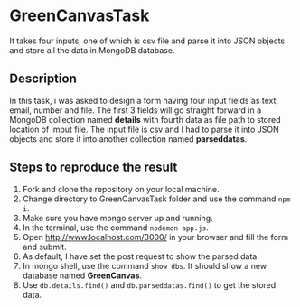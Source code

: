 # GreenCanvasTask
It takes four inputs, one of which is csv file and parse it into JSON objects and store all the data in MongoDB database.

## Description
In this task, i was asked to design a form having four input fields as text, email, number and file. 
The first 3 fields will go straight forward in a MongoDB collection named **details** with fourth data as file path to stored location of imput file.
The input file is csv and I had to parse it into JSON objects and store it into another collection named **parseddatas**.

## Steps to reproduce the result
1. Fork and clone the repository on your local machine.
2. Change directory to GreenCanvasTask folder and use the command ```npm i```.
3. Make sure you have mongo server up and running.
4. In the terminal, use the command ```nodemon app.js```.
5. Open http://www.localhost.com/3000/ in your browser and fill the form and submit.
6. As default, I have set the post request to show the parsed data.
7. In mongo shell, use the command ```show dbs```. It should show a new database named **GreenCanvas**.
8. Use ```db.details.find()``` and ```db.parseddatas.find()``` to get the stored data.
